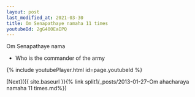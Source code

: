 ```yaml
---
layout: post
last_modified_at: 2021-03-30
title: Om Senapathaye namaha 11 times
youtubeId: 2gG400EaIPQ
---
```

 
 
Om Senapathaye nama 
 
 -  Who is the commander of the army 
 
  
 
  
 
 
 
 
 
 


{% include youtubePlayer.html id=page.youtubeId %}
 
[Next]({{ site.baseurl }}{% link  split1/_posts/2013-01-27-Om ahacharaya namaha 11 times.md%})
 
